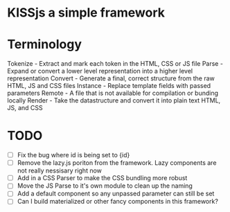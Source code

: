 # KISSjs a simple framework

# Terminology
   Tokenize - Extract and mark each token in the HTML, CSS or JS file
   Parse - Expand or convert a lower level representation into a higher level representation
   Convert - Generate a final, correct structure from the raw HTML, JS and CSS files
   Instance - Replace template fields with passed parameters
   Remote - A file that is not available for compilation or bunding locally
   Render - Take the datastructure and convert it into plain text HTML, JS, and CSS

# TODO
 - [ ] Fix the bug where id is being set to {id}
 - [ ] Remove the lazy.js poriton from the framework. Lazy components are not really nessisary right now
 - [ ] Add in a CSS Parser to make the CSS bundling more robust
 - [ ] Move the JS Parse to it's own module to clean up the naming
 - [ ] Add a default component so any unpassed parameter can still be set
 - [ ] Can I build materialized or other fancy components in this framework?